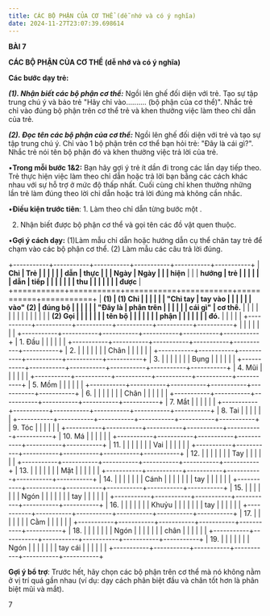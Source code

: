 ```yaml
---
title: CÁC BỘ PHẬN CỦA CƠ THỂ (dễ nhớ và có ý nghĩa)
date: 2024-11-27T23:07:39.698614
---
```

**BÀI 7**

**CÁC BỘ PHẬN CỦA CƠ THỂ (dễ nhớ và có ý nghĩa)**

**Các bước dạy trẻ:**

***(1). Nhận biết các bộ phận cơ thể:*** Ngồi lên ghế đối diện với
trẻ. Tạo sự tập trung chú ý và bảo trẻ "Hãy chỉ vào.......... (bộ phận
của cơ thể)". Nhắc trẻ chỉ vào đúng bộ phận trên cơ thể trẻ và khen
thưởng việc làm theo chỉ dẫn của trẻ.

***(2). Đọc tên các bộ phận của cơ thể:*** Ngồi lên ghế đối diện với
trẻ và tạo sự tập trung chú ý. Chỉ vào 1 bộ phận trên cơ thể bạn hỏi
trẻ: "Đây là cái gì?". Nhắc trẻ nói tên bộ phận đó và khen thưởng việc
trả lời của trẻ.

•**Trong mỗi bước 1&2:** Bạn hãy gợi ý trẻ ít dần đi trong các lần dạy
tiếp theo. Trẻ thực hiện việc làm theo chỉ dẫn hoặc trả lời bạn bằng
các cách khác nhau với sự hỗ trợ ở mức độ thấp nhất. Cuối cùng chỉ
khen thưởng những lần trẻ làm đúng theo lời chỉ dẫn hoặc trả lời đúng
mà không cần nhắc.

•**Điều kiện trước tiên**: 1. Làm theo chỉ dẫn từng bước một .

2. Nhận biết được bộ phận cơ thể và gọi tên các đồ vật quen thuộc.

•**Gợi ý cách dạy:**
(1)Làm mẫu chỉ dẫn hoặc hướng dẫn cụ thể chân tay trẻ để chạm vào các
bộ phận cơ thể. (2) Làm mẫu các câu trả lời đúng.

+-----------+-----------+-----------+-----------+-----------+-----------+
| **Chỉ     | **Trẻ     |           |           |         |         |
| dẫn**     | thực      |           |           | **Ngày** | **Ngày** |
|           | hiện**    |           |           | **hướng | **trẻ   |
|           |           |           |           | dẫn**   | tiếp    |
|           |           |           |           |           | thu     |
|           |           |           |           |           | được**  |
+===========+===========+===========+===========+===========+===========+
| **(1)     | **(1) Chỉ |           |           |           |           |
| "Chỉ tay  | tay vào   |           |           |           |           |
| vào" (2)  | đúng bộ   |           |           |           |           |
| "Đây là   | phận trên |           |           |           |           |
| cái gì"** | cơ thể.** |           |           |           |           |
|           |           |           |           |           |           |
|           | **(2) Gọi |           |           |           |           |
|           | tên bộ    |           |           |           |           |
|           | phận      |           |           |           |           |
|           | đó.**     |           |           |           |           |
+-----------+-----------+-----------+-----------+-----------+-----------+
|           |           |           |           |           |           |
+-----------+-----------+-----------+-----------+-----------+-----------+
| 1. Đầu |           |           |           |           |           |
+-----------+-----------+-----------+-----------+-----------+-----------+
| 2.     |           |           |           |           |           |
| Chân    |           |           |           |           |           |
+-----------+-----------+-----------+-----------+-----------+-----------+
| 3.     |           |           |           |           |           |
| Bụng    |           |           |           |           |           |
+-----------+-----------+-----------+-----------+-----------+-----------+
| 4. Mũi |           |           |           |           |           |
+-----------+-----------+-----------+-----------+-----------+-----------+
| 5. Mồm |           |           |           |           |           |
+-----------+-----------+-----------+-----------+-----------+-----------+
| 6.     |           |           |           |           |           |
| Chân    |           |           |           |           |           |
+-----------+-----------+-----------+-----------+-----------+-----------+
| 7. Mắt |           |           |           |           |           |
+-----------+-----------+-----------+-----------+-----------+-----------+
| 8. Tai |           |           |           |           |           |
+-----------+-----------+-----------+-----------+-----------+-----------+
| 9. Tóc |           |           |           |           |           |
+-----------+-----------+-----------+-----------+-----------+-----------+
| 10. Má |           |           |           |           |           |
+-----------+-----------+-----------+-----------+-----------+-----------+
| 11.    |           |           |           |           |           |
| Vai     |           |           |           |           |           |
+-----------+-----------+-----------+-----------+-----------+-----------+
| 12.    |           |           |           |           |           |
| Tay     |           |           |           |           |           |
+-----------+-----------+-----------+-----------+-----------+-----------+
| 13.    |           |           |           |           |           |
| Mặt     |           |           |           |           |           |
+-----------+-----------+-----------+-----------+-----------+-----------+
| 14.    |           |           |           |           |           |
| Cánh    |           |           |           |           |           |
| tay     |           |           |           |           |           |
+-----------+-----------+-----------+-----------+-----------+-----------+
| 15.    |           |           |           |           |           |
| Ngón    |           |           |           |           |           |
| tay     |           |           |           |           |           |
+-----------+-----------+-----------+-----------+-----------+-----------+
| 16.    |           |           |           |           |           |
| Khuỷu   |           |           |           |           |           |
| tay     |           |           |           |           |           |
+-----------+-----------+-----------+-----------+-----------+-----------+
| 17.    |           |           |           |           |           |
| Cằm     |           |           |           |           |           |
+-----------+-----------+-----------+-----------+-----------+-----------+
| 18.    |           |           |           |           |           |
| Ngón    |           |           |           |           |           |
| chân    |           |           |           |           |           |
+-----------+-----------+-----------+-----------+-----------+-----------+
| 19.    |           |           |           |           |           |
| Ngón    |           |           |           |           |           |
| tay cái |           |           |           |           |           |
+-----------+-----------+-----------+-----------+-----------+-----------+

**Gợi ý bổ trợ**: Trước hết, hãy chọn các bộ phận trên cơ thể mà nó
không nằm ở vị trí quá gần nhau (ví dụ: dạy cách phân biệt đầu và chân
tốt hơn là phân biệt mũi và mắt).

7

